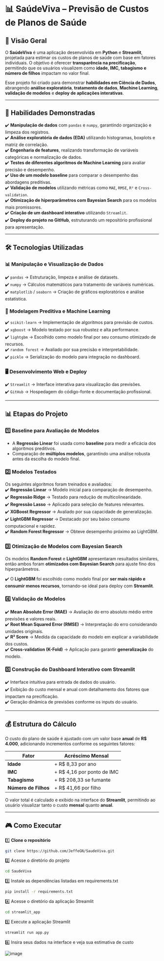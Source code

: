 # 📊 SaúdeViva – Previsão de Custos de Planos de Saúde  

## 🚀 Visão Geral  

O **SaúdeViva** é uma aplicação desenvolvida em **Python** e **Streamlit**, projetada para estimar os custos de planos de saúde com base em fatores individuais. O objetivo é oferecer **transparência na precificação**, permitindo que os usuários visualizem como **idade, IMC, tabagismo e número de filhos** impactam no valor final.

Esse projeto foi criado para demonstrar **habilidades em Ciência de Dados**, abrangendo **análise exploratória**, **tratamento de dados**, **Machine Learning**, **validação de modelos** e **deploy de aplicações interativas**.

---

## 🎯 Habilidades Demonstradas  

✔️ **Manipulação de dados** com `pandas` e `numpy`, garantindo organização e limpeza dos registros.  
✔️ **Análise exploratória de dados (EDA)** utilizando histogramas, boxplots e matriz de correlação.  
✔️ **Engenharia de features**, realizando transformação de variáveis categóricas e normalização de dados.  
✔️ **Testes de diferentes algoritmos de Machine Learning** para avaliar precisão e desempenho.  
✔️ **Uso de um modelo baseline** para comparar o desempenho das abordagens preditivas.  
✔️ **Validação de modelos** utilizando métricas como `MAE`, `RMSE`, `R²` e `Cross-validation`.  
✔️ **Otimização de hiperparâmetros com Bayesian Search** para os modelos mais promissores.  
✔️ **Criação de um dashboard interativo** utilizando `Streamlit`.  
✔️ **Deploy do projeto no GitHub**, estruturando um repositório profissional para apresentação.  

---

## 🛠 Tecnologias Utilizadas  

### **📊 Manipulação e Visualização de Dados**  
✔️ `pandas` → Estruturação, limpeza e análise de datasets.  
✔️ `numpy` → Cálculos matemáticos para tratamento de variáveis numéricas.  
✔️ `matplotlib` / `seaborn` → Criação de gráficos exploratórios e análise estatística.  

### **🤖 Modelagem Preditiva e Machine Learning**  
✔️ `scikit-learn` → Implementação de algoritmos para previsão de custos.  
✔️ `xgboost` → Modelo testado por sua robustez e alta performance.  
✔️ `lightgbm` → Escolhido como modelo final por seu consumo otimizado de recursos.  
✔️ `random forest` → Avaliado por sua precisão e interpretabilidade.  
✔️ `pickle` → Serialização do modelo para integração no dashboard.  

### **🖥️ Desenvolvimento Web e Deploy**  
✔️ `Streamlit` → Interface interativa para visualização das previsões.  
✔️ `GitHub` → Hospedagem do código-fonte e documentação profissional.  

---

## 📊 Etapas do Projeto  

### **1️⃣ Baseline para Avaliação de Modelos**  
- A **Regressão Linear** foi usada como **baseline** para medir a eficácia dos algoritmos preditivos.  
- Comparação de **múltiplos modelos**, garantindo uma análise robusta antes da escolha do modelo final.  

### **2️⃣ Modelos Testados**  
Os seguintes algoritmos foram treinados e avaliados:  
✔️ **Regressão Linear** → Modelo inicial para comparação de desempenho.  
✔️ **Regressão Ridge** → Testado para redução de multicolinearidade.  
✔️ **Regressão Lasso** → Aplicado para seleção de features relevantes.  
✔️ **XGBoost Regressor** → Avaliado por sua capacidade de generalização.  
✔️ **LightGBM Regressor** → Destacado por seu baixo consumo computacional e rapidez.  
✔️ **Random Forest Regressor** → Obteve desempenho próximo ao LightGBM.  

### **3️⃣ Otimização de Modelos com Bayesian Search**  
Os modelos **Random Forest** e **LightGBM** apresentaram resultados similares, então ambos foram **otimizados com Bayesian Search** para ajuste fino dos hiperparâmetros.  

✔️ O **LightGBM** foi escolhido como modelo final por **ser mais rápido e consumir menos recursos**, tornando-se ideal para deploy com **Streamlit**.  

### **4️⃣ Validação de Modelos**  
✔️ **Mean Absolute Error (MAE)** → Avaliação do erro absoluto médio entre previsões e valores reais.  
✔️ **Root Mean Squared Error (RMSE)** → Interpretação do erro considerando unidades originais.  
✔️ **R² Score** → Medida da capacidade do modelo em explicar a variabilidade dos custos.  
✔️ **Cross-validation (K-Fold)** → Aplicação para garantir **generalização** do modelo.  

### **5️⃣ Construção do Dashboard Interativo com Streamlit**  
✔️ Interface intuitiva para entrada de dados do usuário.  
✔️ Exibição do custo mensal e anual com detalhamento dos fatores que impactam na precificação.  
✔️ Geração dinâmica de previsões conforme os inputs do usuário.  

---

## 💰 Estrutura do Cálculo  

O custo do plano de saúde é ajustado com um valor base **anual** de **R$ 4.000**, adicionando incrementos conforme os seguintes fatores:

| Fator | Acréscimo Mensal |
|-------|----------------|
| **Idade** | + R$ 8,33 por ano |
| **IMC** | + R$ 4,16 por ponto de IMC |
| **Tabagismo** | + R$ 208,33 se fumante |
| **Número de Filhos** | + R$ 41,66 por filho |

O valor total é calculado e exibido na interface do **Streamlit**, permitindo ao usuário visualizar tanto o custo **mensal** quanto **anual**.

---

## 🎮 Como Executar  

1️⃣ **Clone o repositório**  
```bash
git clone https://github.com/JeffeGN/SaudeViva.git
```

2️⃣ Acesse o diretório do projeto
```bash
cd SaudeViva
```
3️⃣ Instale as dependências listadas em requirements.txt
```bash
pip install -r requirements.txt
```
4️⃣ Acesse o diretório da aplicação Streamlit
```bash
cd streamlit_app
```
5️⃣ Execute a aplicação Streamlit
```bash
streamlit run app.py
```
6️⃣ Insira seus dados na interface e veja sua estimativa de custo  

![image](https://github.com/user-attachments/assets/9fbd559d-b375-44ae-9120-44a6dae0c300)
